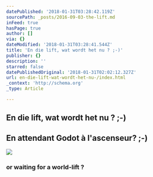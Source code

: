 ```yaml
---
datePublished: '2018-01-31T03:28:42.119Z'
sourcePath: _posts/2016-09-03-the-lift.md
inFeed: true
hasPage: true
author: []
via: {}
dateModified: '2018-01-31T03:28:41.544Z'
title: 'En die lift, wat wordt het nu ? ;-)'
publisher: {}
description: ''
starred: false
datePublishedOriginal: '2018-01-31T02:02:12.327Z'
url: en-die-lift-wat-wordt-het-nu-/index.html
_context: 'http://schema.org'
_type: Article

---
```

## En die lift, wat wordt het nu ? ;-)

## En attendant Godot à l'ascenseur? ;-)
![](https://the-grid-user-content.s3-us-west-2.amazonaws.com/fa438107-d4f9-4035-828d-e50675fef047.jpg)

### or waiting for a world-lift ?